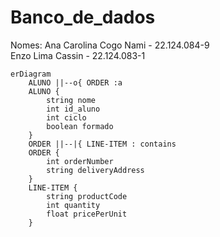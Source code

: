 # Banco_de_dados

Nomes:
Ana Carolina Cogo Nami - 22.124.084-9<br>
Enzo Lima Cassin - 22.124.083-1

``` mermaid
erDiagram
    ALUNO ||--o{ ORDER :a
    ALUNO {
        string nome
        int id_aluno
        int ciclo
        boolean formado
    }
    ORDER ||--|{ LINE-ITEM : contains
    ORDER {
        int orderNumber
        string deliveryAddress
    }
    LINE-ITEM {
        string productCode
        int quantity
        float pricePerUnit
    }

    
  
```
